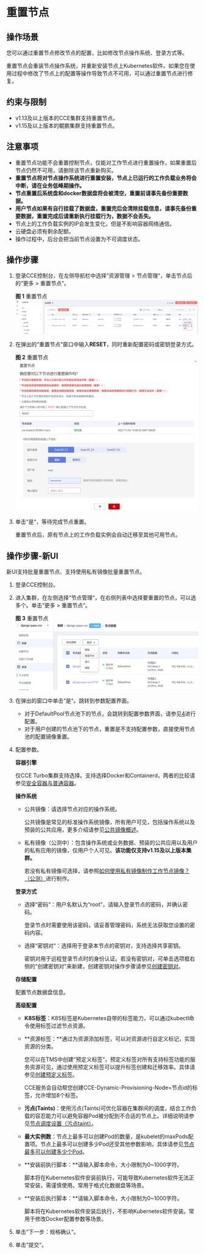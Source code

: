 # 重置节点<a name="cce_01_0003"></a>

## 操作场景<a name="section87051629113714"></a>

您可以通过重置节点修改节点的配置，比如修改节点操作系统、登录方式等。

重置节点会重装节点操作系统，并重新安装节点上Kubernetes软件。如果您在使用过程中修改了节点上的配置等操作导致节点不可用，可以通过重置节点进行修复。

## 约束与限制<a name="section0339185914138"></a>

-   v1.13及以上版本的CCE集群支持重置节点。
-   v1.15及以上版本的鲲鹏集群支持重置节点。

## 注意事项<a name="section83421713122615"></a>

-   重置节点功能不会重置控制节点，仅能对工作节点进行重置操作，如果重置后节点仍然不可用，请删除该节点重新购买。
-   **重置节点将对节点操作系统进行重置安装，节点上已运行的工作负载业务将会中断，请在业务低峰期操作。**
-   **节点重置后系统盘和docker数据盘将会被清空，重置前请事先备份重要数据。**
-   **用户节点如果有自行挂载了数据盘，重置完后会清除挂载信息，请事先备份重要数据，重置完成后请重新执行挂载行为，数据不会丢失。**
-   节点上的工作负载实例的IP会发生变化，但是不影响容器网络通信。
-   云硬盘必须有剩余配额。
-   操作过程中，后台会把当前节点设置为不可调度状态。

## 操作步骤<a name="section144215001311"></a>

1.  登录CCE控制台，在左侧导航栏中选择“资源管理 \> 节点管理“，单击节点后的“更多 \> 重置节点“。

    **图 1**  重置节点<a name="fig11430133319362"></a>  
    ![](figures/重置节点.png "重置节点")

2.  在弹出的“重置节点“窗口中输入**RESET**，同时重新配置密码或密钥登录方式。

    **图 2**  重置节点<a name="fig114542172619"></a>  
    ![](figures/重置节点-5.png "重置节点-5")

3.  单击“是“，等待完成节点重置。

    重置节点后，原有节点上的工作负载实例会自动迁移至其他可用节点。


## 操作步骤-新UI<a name="section13505122310576"></a>

新UI支持批量重置节点、支持使用私有镜像批量重置节点。

1.  登录CCE控制台。
2.  进入集群，在左侧选择“节点管理“，在右侧列表中选择要重置的节点，可以选多个。单击“更多 \> 重置节点“。

    **图 3**  重置节点<a name="fig10468721512"></a>  
    ![](figures/重置节点-6.png "重置节点-6")

3.  在弹出的窗口中单击“是“。跳转到参数配置界面。
    -   对于DefaultPool节点池下的节点，会跳转到配置参数界面，请参见[4](#li154411637155214)进行配置。
    -   对于用户创建的节点池下的节点，重置是不支持配置参数，直接使用节点池的配置镜像重置。

4.  <a name="li154411637155214"></a>配置参数。

    **容器引擎**

    仅CCE Turbo集群支持选择。支持选择Docker和Containerd，两者的比较请参见[安全容器与普通容器](节点概述.md#section7201124294111)。

    **操作系统**

    -   公共镜像：请选择节点对应的操作系统。

        公共镜像是常见的标准操作系统镜像，所有用户可见，包括操作系统以及预装的公共应用，更多介绍请参见[公共镜像概述](https://support.huaweicloud.com/productdesc-ecs/ecs_01_0049.html)。

    -   私有镜像（公测中）：包含操作系统或业务数据、预装的公共应用以及用户的私有应用的镜像，仅用户个人可见。**该功能仅支持v1.15及以上版本集群。**

        若没有私有镜像可选择，请参照[如何使用私有镜像制作工作节点镜像？（公测）](https://support.huaweicloud.com/bestpractice-cce/cce_bestpractice_00026.html)进行制作。

    **登录方式**

    -   选择“密码“：用户名默认为“root”，请输入登录节点的密码，并确认密码。

        登录节点时需要使用该密码，请妥善管理密码，系统无法获取您设置的密码内容。

    -   选择“密钥对“：选择用于登录本节点的密钥对，支持选择共享密钥。

        密钥对用于远程登录节点时的身份认证。若没有密钥对，可单击选项框右侧的“创建密钥对”来新建，创建密钥对操作步骤请参见[创建密钥对](https://support.huaweicloud.com/usermanual-ecs/zh-cn_topic_0014250631.html)。

    **存储配置**

    配置节点数据盘信息。

    **高级配置**

    -   **K8S标签**：K8S标签是Kubernetes自带的标签能力，可以通过kubectl命令使用标签过滤节点资源。
    -   **资源标签：**通过为资源添加标签，可以对资源进行自定义标记，实现资源的分类。

        您可以在TMS中创建“预定义标签“，预定义标签对所有支持标签功能的服务资源可见，通过使用预定义标签可以提升标签创建和迁移效率。具体请参见[创建预定义标签](https://support.huaweicloud.com/usermanual-tms/zh-cn_topic_0144368884.html)。

        CCE服务会自动帮您创建CCE-Dynamic-Provisioning-Node=节点id的标签，允许增加8个标签。

    -   **污点\(Taints\)**：使用污点\(Taints\)可优化容器在集群间的调度，结合工作负载的容忍能力可以避免容器Pod被分配到不合适的节点上。详细说明请参见[节点调度设置（污点taint）](节点调度设置（污点taint）.md)。
    -   **最大实例数**：节点上最多可以创建Pod的数量，是kubelet的maxPods配置项。节点上最多可以创建多少Pod还受其他参数影响，具体请参见[节点最多可以创建多少个Pod](节点最多可以创建多少个Pod.md)。
    -   **安装前执行脚本：**请输入脚本命令，大小限制为0\~1000字符。

        脚本将在Kubernetes软件安装前执行，可能导致Kubernetes软件无法正常安装，需谨慎使用。常用于格式化数据盘等场景。

    -   **安装后执行脚本：**请输入脚本命令，大小限制为0\~1000字符。

        脚本将在Kubernetes软件安装后执行，不影响Kubernetes软件安装。常用于修改Docker配置参数等场景。

5.  单击“下一步：规格确认“。
6.  单击“提交“。

